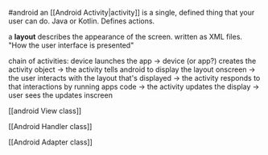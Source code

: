 #android 
an [[Android Activity|activity]] is a single, defined thing that your user can do. Java or Kotlin. Defines actions.


a **layout** describes the appearance of the screen. written as XML files. "How the user interface is presented"

chain of activities:
device launches the app 
-> device (or app?) creates the activity object 
-> the activity tells android to display the layout onscreen 
-> the user interacts with the layout that's displayed 
-> the activity responds to that interactions by running apps code 
-> the activity updates the display 
-> user sees the updates inscreen

[[android View class]]

[[Android Handler class]]

[[Android Adapter class]]
